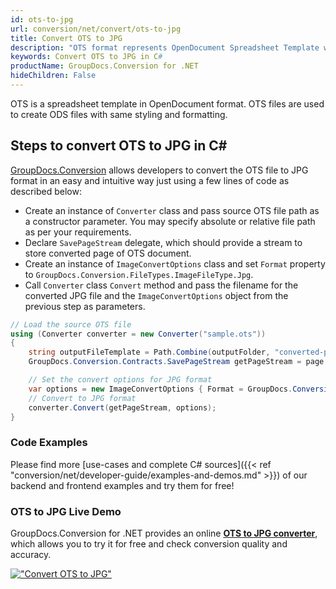 ```yaml
---
id: ots-to-jpg
url: conversion/net/convert/ots-to-jpg
title: Convert OTS to JPG
description: "OTS format represents OpenDocument Spreadsheet Template with .ots extension. Learn how to convert OTS to JPG file programmatically in C# language using GroupDocs.Conversion for .NET library."
keywords: Convert OTS to JPG in C#
productName: GroupDocs.Conversion for .NET
hideChildren: False
---
```


OTS is a spreadsheet template in OpenDocument format. OTS files are used to create ODS files with same styling and formatting.

## Steps to convert OTS to JPG in C#

[GroupDocs.Conversion](https://products.groupdocs.com/conversion/net) allows developers to convert the OTS file to JPG format in an easy and intuitive way just using a few lines of code as described below:

* Create an instance of `Converter` class and pass source OTS file path as a constructor parameter. You may specify absolute or relative file path as per your requirements. 
* Declare `SavePageStream` delegate, which should provide a stream to store converted page of OTS document.
* Create an instance of `ImageConvertOptions` class and set `Format` property to `GroupDocs.Conversion.FileTypes.ImageFileType.Jpg`.
* Call `Converter` class `Convert` method and pass the filename for the converted JPG file and the `ImageConvertOptions` object from the previous step as parameters.

```csharp
// Load the source OTS file
using (Converter converter = new Converter("sample.ots"))
{
    string outputFileTemplate = Path.Combine(outputFolder, "converted-page-{0}.jpg");
    GroupDocs.Conversion.Contracts.SavePageStream getPageStream = page => new FileStream(string.Format(outputFileTemplate, page), FileMode.Create);

    // Set the convert options for JPG format
    var options = new ImageConvertOptions { Format = GroupDocs.Conversion.FileTypes.ImageFileType.Jpg };   
    // Convert to JPG format
    converter.Convert(getPageStream, options);
}
```

### Code Examples

Please find more [use-cases and complete C# sources]({{< ref "conversion/net/developer-guide/examples-and-demos.md" >}}) of our backend and frontend examples and try them for free!

### OTS to JPG Live Demo

GroupDocs.Conversion for .NET provides an online [**OTS to JPG converter**](https://products.groupdocs.app/conversion/ots-to-jpg), which allows you to try it for free and check conversion quality and accuracy.

[!["Convert OTS to JPG"](conversion/net/images/convert-to-jpg/convert-ots-to-jpg.png)](https://products.groupdocs.app/conversion/ots-to-jpg)